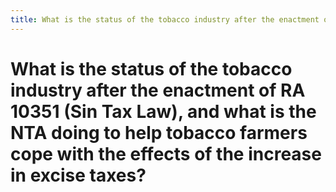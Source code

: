```yaml
---
title: What is the status of the tobacco industry after the enactment of RA 10351 (Sin Tax Law), and what is the NTA doing to help tobacco farmers cope with the effects of the increase in excise taxes?
---
```


# What is the status of the tobacco industry after the enactment of RA 10351 (Sin Tax Law), and what is the NTA doing to help tobacco farmers cope with the effects of the increase in excise taxes?
